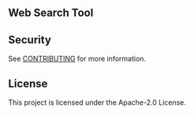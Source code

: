 ## Web Search Tool

## Security

See [CONTRIBUTING](CONTRIBUTING.md#security-issue-notifications) for more information.

## License

This project is licensed under the Apache-2.0 License.

